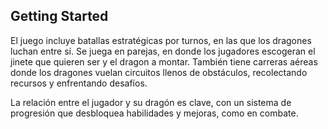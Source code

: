 ## Getting Started

El juego incluye batallas estratégicas por turnos, en las que los dragones luchan entre sí. Se juega en parejas, en donde los jugadores escogeran el jinete que quieren ser y el dragon a montar. También tiene carreras aéreas donde los dragones vuelan circuitos llenos de obstáculos, recolectando recursos y enfrentando desafíos.

La relación entre el jugador y su dragón es clave, con un sistema de progresión que desbloquea habilidades y mejoras, como en combate.